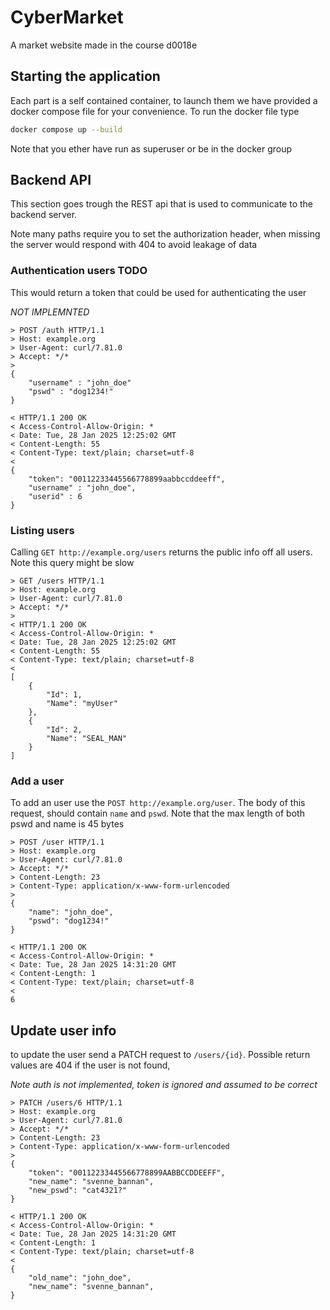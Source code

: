 # CyberMarket

A market website made in the course d0018e

## Starting the application

Each part is a self contained container, to launch them we have provided a docker compose file for your convenience.
To run the docker file type

```bash
docker compose up --build
```

Note that you ether have run as superuser or be in the docker group

## Backend API

This section goes trough the REST api that is used to communicate to the backend server.

Note many paths require you to set the authorization header, when missing the server would respond with 404 to avoid leakage of data

### Authentication users TODO

This would return a token that could be used for authenticating the user

*NOT IMPLEMNTED*

```curl
> POST /auth HTTP/1.1
> Host: example.org
> User-Agent: curl/7.81.0
> Accept: */*
>
{
    "username" : "john_doe"
    "pswd" : "dog1234!"
}

< HTTP/1.1 200 OK
< Access-Control-Allow-Origin: *
< Date: Tue, 28 Jan 2025 12:25:02 GMT
< Content-Length: 55
< Content-Type: text/plain; charset=utf-8
<
{
    "token": "00112233445566778899aabbccddeeff",
    "username" : "john_doe",
    "userid" : 6
}
```

### Listing users

Calling ``GET http://example.org/users`` returns the public info off all users.
Note this query might be slow

```curl
> GET /users HTTP/1.1
> Host: example.org
> User-Agent: curl/7.81.0
> Accept: */*
>
< HTTP/1.1 200 OK
< Access-Control-Allow-Origin: *
< Date: Tue, 28 Jan 2025 12:25:02 GMT
< Content-Length: 55
< Content-Type: text/plain; charset=utf-8
<
[
    {
        "Id": 1,
        "Name": "myUser"
    },
    {
        "Id": 2,
        "Name": "SEAL_MAN"
    }
]
```

### Add a user

To add an user use the ``POST http://example.org/user``.
The body of this request, should contain ``name`` and ``pswd``.
Note that the max length of both pswd and name is 45 bytes

```curl
> POST /user HTTP/1.1
> Host: example.org
> User-Agent: curl/7.81.0
> Accept: */*
> Content-Length: 23
> Content-Type: application/x-www-form-urlencoded
>
{
    "name": "john_doe",
    "pswd": "dog1234!"
}

< HTTP/1.1 200 OK
< Access-Control-Allow-Origin: *
< Date: Tue, 28 Jan 2025 14:31:20 GMT
< Content-Length: 1
< Content-Type: text/plain; charset=utf-8
<
6
```

## Update user info

to update the user send a PATCH request to ``/users/{id}``. Possible return values are 404 if the user is not found,

*Note auth is not implemented, token is ignored and assumed to be correct*

```curl
> PATCH /users/6 HTTP/1.1
> Host: example.org
> User-Agent: curl/7.81.0
> Accept: */*
> Content-Length: 23
> Content-Type: application/x-www-form-urlencoded
>
{
    "token": "00112233445566778899AABBCCDDEEFF",
    "new_name": "svenne_bannan",
    "new_pswd": "cat4321?"
}

< HTTP/1.1 200 OK
< Access-Control-Allow-Origin: *
< Date: Tue, 28 Jan 2025 14:31:20 GMT
< Content-Length: 1
< Content-Type: text/plain; charset=utf-8
<
{
    "old_name": "john_doe",
    "new_name": "svenne_bannan",
}
```
